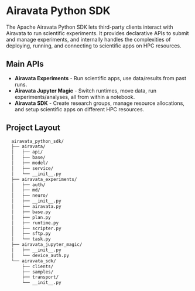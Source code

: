 # Airavata Python SDK

The Apache Airavata Python SDK lets third-party clients interact with Airavata to run scientific experiments. It provides declarative APIs to submit and manage experiments, and internally handles the complexities of deploying, running, and connecting to scientific apps on HPC resources.

## Main APIs
* **Airavata Experiments** - Run scientific apps, use data/results from past runs.
* **Airavata Jupyter Magic** - Switch runtimes, move data, run experiments/analyses, all from within a notebook.
* **Airavata SDK** - Create research groups, manage resource allocations, and setup scientific apps on different HPC resources.

## Project Layout
```bash
  airavata_python_sdk/
  ├── airavata/
  │   ├── api/
  │   ├── base/
  │   ├── model/
  │   ├── service/
  │   └── __init__.py
  ├── airavata_experiments/
  │   ├── auth/
  │   ├── md/
  │   ├── neuro/
  │   ├── __init__.py
  │   ├── airavata.py
  │   ├── base.py
  │   ├── plan.py
  │   ├── runtime.py
  │   ├── scripter.py
  │   ├── sftp.py
  │   └── task.py
  ├── airavata_jupyter_magic/
  │   ├── __init__.py
  │   └── device_auth.py
  └── airavata_sdk/
      ├── clients/
      ├── samples/
      ├── transport/
      └── __init__.py
```